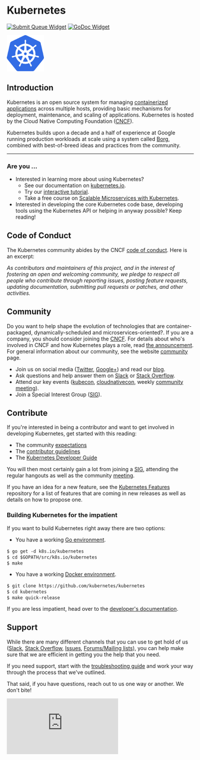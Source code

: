 # Kubernetes

[![Submit Queue Widget]][Submit Queue] [![GoDoc Widget]][GoDoc]

<img src="https://github.com/kubernetes/kubernetes/raw/master/logo/logo.png" width="100">

[Submit Queue]: http://submit-queue.k8s.io/#/e2e
[Submit Queue Widget]: http://submit-queue.k8s.io/health.svg?v=1
[GoDoc]: https://godoc.org/k8s.io/kubernetes
[GoDoc Widget]: https://godoc.org/k8s.io/kubernetes?status.svg

## Introduction

Kubernetes is an open source system for managing [containerized applications](http://kubernetes.io/docs/whatisk8s/) across multiple hosts,
providing basic mechanisms for deployment, maintenance, and scaling of applications. Kubernetes is hosted by the Cloud Native Computing Foundation ([CNCF](https://www.cncf.io)).

Kubernetes builds upon a decade and a half of experience at Google running production workloads at scale using a system called [Borg](https://research.google.com/pubs/pub43438.html), combined with best-of-breed ideas and practices from the community.

<hr>

### Are you ...

  * Interested in learning more about using Kubernetes?
    - See our documentation on [kubernetes.io](http://kubernetes.io).
    - Try our [interactive tutorial](http://kubernetes.io/docs/tutorials/kubernetes-basics/).
    - Take a free course on [Scalable Microservices with Kubernetes](https://www.udacity.com/course/scalable-microservices-with-kubernetes--ud615).
  * Interested in developing the core Kubernetes code base, developing tools using the Kubernetes API or helping in anyway possible?  Keep reading!

## Code of Conduct

The Kubernetes community abides by the CNCF [code of conduct](https://github.com/cncf/foundation/blob/master/code-of-conduct.md). Here is an excerpt:

_As contributors and maintainers of this project, and in the interest of fostering an open and welcoming community, we pledge to respect all people who contribute through reporting issues, posting feature requests, updating documentation, submitting pull requests or patches, and other activities._

## Community

Do you want to help shape the evolution of technologies that are container-packaged, dynamically-scheduled and microservices-oriented?. If you are a company, you should consider joining the [CNCF](https://cncf.io/about). For details about who's involved in CNCF and how Kubernetes plays a role, read [the announcement](https://cncf.io/news/announcement/2015/07/new-cloud-native-computing-foundation-drive-alignment-among-container). For general information about our community, see the website [community](http://kubernetes.io/community/) page.

* Join us on social media ([Twitter](https://twitter.com/kubernetesio), [Google+](https://plus.google.com/u/0/b/116512812300813784482/116512812300813784482)) and read our [blog](http://blog.kubernetes.io/).
* Ask questions and help answer them on [Slack](http://slack.k8s.io/) or [Stack Overflow](http://stackoverflow.com/questions/tagged/kubernetes).
* Attend our key events ([kubecon](http://events.linuxfoundation.org/events/kubecon), [cloudnativecon](http://events.linuxfoundation.org/events/cloudnativecon), weekly [community meeting](https://github.com/kubernetes/community/blob/master/community/README.md)).
* Join a Special Interest Group ([SIG](https://github.com/kubernetes/community)).

## Contribute

If you're interested in being a contributor and want to get involved in developing Kubernetes, get started with this reading:

*  The community [expectations](https://github.com/kubernetes/community/blob/master/contributors/devel/community-expectations.md)
*  The [contributor guidelines](CONTRIBUTING.md)
*  The [Kubernetes Developer Guide](https://github.com/kubernetes/community/tree/master/contributors/devel)

You will then most certainly gain a lot from joining a [SIG](https://github.com/kubernetes/community), attending the regular hangouts as well as the community [meeting](https://github.com/kubernetes/community/blob/master/community/README.md).

If you have an idea for a new feature, see the [Kubernetes Features](https://github.com/kubernetes/features) repository for a list of features that are coming in new releases as well as details on how to propose one.

### Building Kubernetes for the impatient

If you want to build Kubernetes right away there are two options:

* You have a working [Go environment](https://golang.org/doc/install).

```
$ go get -d k8s.io/kubernetes
$ cd $GOPATH/src/k8s.io/kubernetes
$ make
```

* You have a working [Docker environment](https://docs.docker.com/engine/).

```
$ git clone https://github.com/kubernetes/kubernetes
$ cd kubernetes
$ make quick-release
```

If you are less impatient, head over to the [developer's documentation](https://github.com/kubernetes/community/tree/master/contributors/devel).

## Support

While there are many different channels that you can use to get hold of us ([Slack](http://slack.k8s.io/), [Stack Overflow](http://stackoverflow.com/questions/tagged/kubernetes), [Issues](https://github.com/kubernetes/kubernetes/issues/new), [Forums/Mailing lists](https://groups.google.com/forum/#!forum/kubernetes-users)), you can help make sure that we are efficient in getting you the help that you need.

If you need support, start with the [troubleshooting guide](http://kubernetes.io/docs/troubleshooting/) and work your way through the process that we've outlined.

That said, if you have questions, reach out to us one way or another.  We don't bite!

[![Analytics](https://kubernetes-site.appspot.com/UA-36037335-10/GitHub/README.md?pixel)]()

